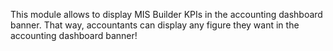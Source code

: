 This module allows to display MIS Builder KPIs in the accounting dashboard banner. That way, accountants can display any figure they want in the accounting dashboard banner!

